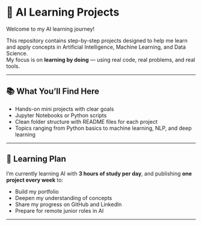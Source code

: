 # 🤖 AI Learning Projects

Welcome to my AI learning journey!

This repository contains step-by-step projects designed to help me learn and apply concepts in Artificial Intelligence, Machine Learning, and Data Science.  
My focus is on **learning by doing** — using real code, real problems, and real tools.

---

## 📚 What You’ll Find Here

- Hands-on mini projects with clear goals
- Jupyter Notebooks or Python scripts
- Clean folder structure with README files for each project
- Topics ranging from Python basics to machine learning, NLP, and deep learning

---

## 🚧 Learning Plan

I’m currently learning AI with **3 hours of study per day**, and publishing **one project every week** to:
- Build my portfolio
- Deepen my understanding of concepts
- Share my progress on GitHub and LinkedIn
- Prepare for remote junior roles in AI

---

